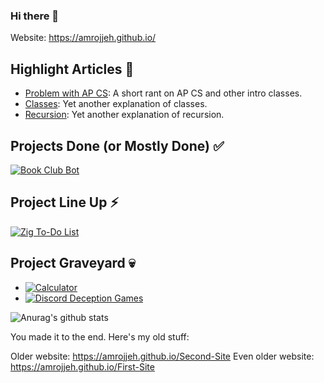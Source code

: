 ### Hi there 👋

Website: https://amrojjeh.github.io/

## Highlight Articles 📃
- [Problem with AP CS](https://medium.com/codex/the-problem-with-ap-cs-ad095f54960b?sk=2bc224fc8eb6fed6f072c97b4cce018c): A short rant on AP CS and other intro classes.
- [Classes](https://medium.com/codex/classes-b9027a594ba9?sk=1a579f83a6b67a15f1b47ce0c4ba68f4): Yet another explanation of classes.
- [Recursion](https://medium.com/codex/recursion-932aeac3f669?sk=b87ed7083f5daebbc91d8f1793ffe80b): Yet another explanation of recursion.

## Projects Done (or Mostly Done) ✅
[![Book Club Bot](https://github-readme-stats.vercel.app/api/pin/?username=amrojjeh&repo=BookClubBot&theme=onedark)](https://github.com/amrojjeh/BookClubBot)

## Project Line Up ⚡
[![Zig To-Do List](https://github-readme-stats.vercel.app/api/pin/?username=amrojjeh&repo=Zig-to-do-list&theme=onedark)](https://github.com/amrojjeh/Zig-to-do-list)

## Project Graveyard 💀
- [![Calculator](https://github-readme-stats.vercel.app/api/pin/?username=amrojjeh&repo=Calculator&theme=onedark)](https://github.com/amrojjeh/Calculator)
- [![Discord Deception Games](https://github-readme-stats.vercel.app/api/pin/?username=amrojjeh&repo=Discord-Deception-Games&theme=onedark)](https://github.com/amrojjeh/Discord-Deception-Games)

![Anurag's github stats](https://github-readme-stats.vercel.app/api?username=amrojjeh&show_icons=true&theme=onedark)

You made it to the end. Here's my old stuff:

Older website: https://amrojjeh.github.io/Second-Site
Even older website: https://amrojjeh.github.io/First-Site

